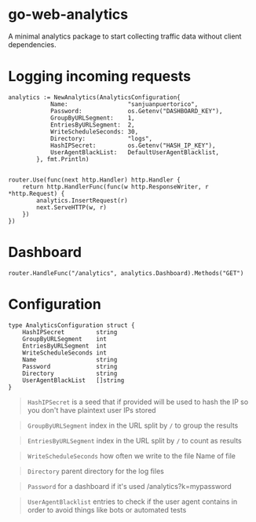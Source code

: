 # go-web-analytics

A minimal analytics package to start collecting traffic data without client dependencies.

# Logging incoming requests

    analytics := NewAnalytics(AnalyticsConfiguration{
    			Name:                 "sanjuanpuertorico",
    			Password:             os.Getenv("DASHBOARD_KEY"),
    			GroupByURLSegment:    1,
    			EntriesByURLSegment:  2,
    			WriteScheduleSeconds: 30,
    			Directory:            "logs",
    			HashIPSecret:         os.Getenv("HASH_IP_KEY"),
    			UserAgentBlackList:   DefaultUserAgentBlacklist,
    		}, fmt.Println)


    router.Use(func(next http.Handler) http.Handler {
    	return http.HandlerFunc(func(w http.ResponseWriter, r *http.Request) {
    		analytics.InsertRequest(r)
    		next.ServeHTTP(w, r)
    	})
    })

# Dashboard

    router.HandleFunc("/analytics", analytics.Dashboard).Methods("GET")

# Configuration

    type AnalyticsConfiguration struct {
        HashIPSecret         string
        GroupByURLSegment    int
        EntriesByURLSegment  int
        WriteScheduleSeconds int
        Name                 string
        Password             string
        Directory            string
        UserAgentBlackList   []string
    }

> `HashIPSecret` is a seed that if provided will be used to hash 
> the IP so you don't have plaintext user IPs stored

> `GroupByURLSegment` index in the URL split by `/` to group the results

> `EntriesByURLSegment` index in the URL split by `/` to count as results

> `WriteScheduleSeconds` how often we write to the file
> Name of file 

> `Directory` parent directory for the log files

> `Password` for a dashboard if it's used /analytics?k=mypassword

> `UserAgentBlacklist` entries to check if the user agent contains in order to avoid things like bots or automated tests
